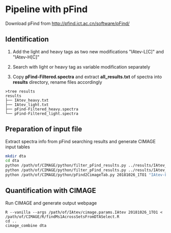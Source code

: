 # Pipeline with pFind

Download pFind from http://pfind.ict.ac.cn/software/pFind/



## Identification

1. Add the light and heavy tags as two new modifications "IAtev-L[C]" and "IAtev-H[C]"

2. Search with light or heavy tag as variable modification separately

3. Copy **pFind-Filtered.spectra** and extract **all_results.txt** of spectra into **results** directory, rename files accordingly

```
>tree results
results
├── IAtev_heavy.txt
├── IAtev_light.txt
├── pFind-Filtered_heavy.spectra
└── pFind-Filtered_light.spectra
```



## Preparation of input file

Extract spectra info from pFind searching results and generate CIMAGE input tables

```bash
mkdir dta
cd dta
python /path/of/CIMAGE/python/filter_pFind_results.py ../results/IAtev_light.txt ../results/pFind-Filtered_light.spectra > pFind_light.spectra
python /path/of/CIMAGE/python/filter_pFind_results.py ../results/IAtev_heavy.txt ../results/pFind-Filtered_heavy.spectra > pFind_heavy.spectra
python /path/of/CIMAGE/python/pFind2CimageTab.py 20181026_1TO1 "IAtev-L[C]:521.30755:*" "IAtev-H[C]:527.321364:*" "Oxidation[M]:15.9949:#|Carbamidomethyl[C]:57.02146:-|Acetyl[ProteinN-term]:42.010565:@"
```



## Quantification with CIMAGE

Run CIMAGE and generate output webpage

```
R --vanilla --args /path/of/IAtev/cimage.params.IAtev 20181026_1TO1 < /path/of/CIMAGE/R/findMs1AcrossSetsFromDTASelect.R 
cd ..
cimage_combine dta
```

